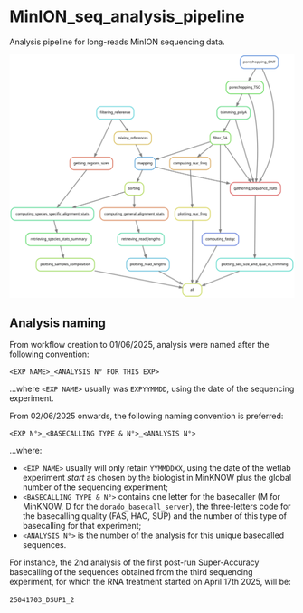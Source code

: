 # MinION_seq_analysis_pipeline
Analysis pipeline for long-reads MinION sequencing data.

![dag_simple](Analysis/snakemake/dag_simple.svg)

## Analysis naming

From workflow creation to 01/06/2025, analysis were named after the following convention:

```
<EXP NAME>_<ANALYSIS N° FOR THIS EXP>
```

...where `<EXP NAME>` usually was `EXPYYMMDD`, using the date of the sequencing experiment.

From 02/06/2025 onwards, the following naming convention is preferred:


```
<EXP N°>_<BASECALLING TYPE & N°>_<ANALYSIS N°>
```

...where:
- `<EXP NAME>` usually will only retain `YYMMDDXX`, using the date of the wetlab experiment _start_ as chosen by the biologist in MinKNOW plus the global number of the sequencing experiment;
- `<BASECALLING TYPE & N°>` contains one letter for the basecaller (M for MinKNOW, D for the `dorado_basecall_server`), the three-letters code for the basecalling quality (FAS, HAC, SUP) and the number of this type of basecalling for that experiment;
- `<ANALYSIS N°>` is the number of the analysis for this unique basecalled sequences.

For instance, the 2nd analysis of the first post-run Super-Accuracy basecalling of the sequences obtained from the third sequencing experiment, for which the RNA treatment started on April 17th 2025, will be:

`25041703_DSUP1_2`
